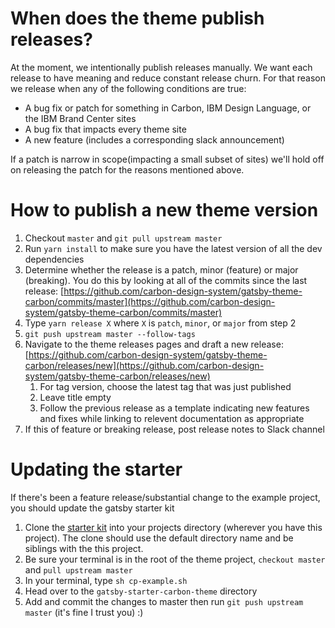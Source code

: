 # When does the theme publish releases?

At the moment, we intentionally publish releases manually. We want each release
to have meaning and reduce constant release churn. For that reason we release
when any of the following conditions are true:

- A bug fix or patch for something in Carbon, IBM Design Language, or the IBM
  Brand Center sites
- A bug fix that impacts every theme site
- A new feature (includes a corresponding slack announcement)

If a patch is narrow in scope(impacting a small subset of sites) we'll hold off
on releasing the patch for the reasons mentioned above.

# How to publish a new theme version

1. Checkout `master` and `git pull upstream master`
2. Run `yarn install` to make sure you have the latest version of all the dev
   dependencies
3. Determine whether the release is a patch, minor (feature) or major
   (breaking). You do this by looking at all of the commits since the last
   release:
   [https://github.com/carbon-design-system/gatsby-theme-carbon/commits/master](https://github.com/carbon-design-system/gatsby-theme-carbon/commits/master)
4. Type `yarn release X` where `X` is `patch`, `minor`, or `major` from step 2
5. `git push upstream master --follow-tags`
6. Navigate to the theme releases pages and draft a new release:
   [https://github.com/carbon-design-system/gatsby-theme-carbon/releases/new](https://github.com/carbon-design-system/gatsby-theme-carbon/releases/new)
   1. For tag version, choose the latest tag that was just published
   2. Leave title empty
   3. Follow the previous release as a template indicating new features and
      fixes while linking to relevent documentation as appropriate
7. If this of feature or breaking release, post release notes to Slack channel

# Updating the starter

If there's been a feature release/substantial change to the example project, you
should update the gatsby starter kit

1. Clone the
   [starter kit](https://github.com/carbon-design-system/gatsby-starter-carbon-theme)
   into your projects directory (wherever you have this project). The clone
   should use the default directory name and be siblings with the this project.
1. Be sure your terminal is in the root of the theme project, `checkout master`
   and `pull upstream master`
1. In your terminal, type `sh cp-example.sh`
1. Head over to the `gatsby-starter-carbon-theme` directory
1. Add and commit the changes to master then run `git push upstream master`
   (it's fine I trust you) :)
